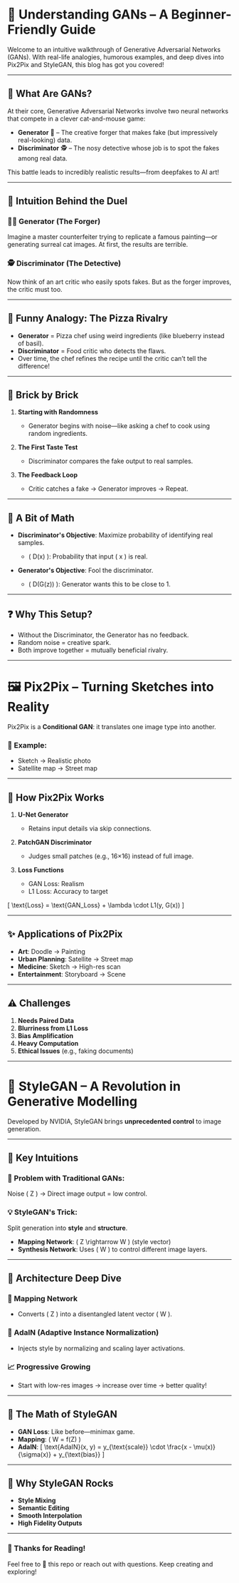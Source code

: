 
# 🎨 Understanding GANs – A Beginner-Friendly Guide

Welcome to an intuitive walkthrough of Generative Adversarial Networks (GANs). With real-life analogies, humorous examples, and deep dives into Pix2Pix and StyleGAN, this blog has got you covered!

---

## 🤖 What Are GANs?

At their core, Generative Adversarial Networks involve two neural networks that compete in a clever cat-and-mouse game:

- **Generator** 🎨 – The creative forger that makes fake (but impressively real-looking) data.
- **Discriminator** 🕵️ – The nosy detective whose job is to spot the fakes among real data.

This battle leads to incredibly realistic results—from deepfakes to AI art!

---

## 🧠 Intuition Behind the Duel

### 👨‍🍳 Generator (The Forger)
Imagine a master counterfeiter trying to replicate a famous painting—or generating surreal cat images. At first, the results are terrible.

### 🕵️ Discriminator (The Detective)
Now think of an art critic who easily spots fakes. But as the forger improves, the critic must too.

---

## 🍕 Funny Analogy: The Pizza Rivalry

- **Generator** = Pizza chef using weird ingredients (like blueberry instead of basil).
- **Discriminator** = Food critic who detects the flaws.
- Over time, the chef refines the recipe until the critic can’t tell the difference!

---

## 🧱 Brick by Brick

1. **Starting with Randomness**
   - Generator begins with noise—like asking a chef to cook using random ingredients.

2. **The First Taste Test**
   - Discriminator compares the fake output to real samples.

3. **The Feedback Loop**
   - Critic catches a fake → Generator improves → Repeat.

---

## 🧮 A Bit of Math

- **Discriminator's Objective**: Maximize probability of identifying real samples.
  - \( D(x) \): Probability that input \( x \) is real.

- **Generator's Objective**: Fool the discriminator.
  - \( D(G(z)) \): Generator wants this to be close to 1.

---

## ❓ Why This Setup?

- Without the Discriminator, the Generator has no feedback.
- Random noise = creative spark.
- Both improve together = mutually beneficial rivalry.

---

# 🖼️ Pix2Pix – Turning Sketches into Reality

Pix2Pix is a **Conditional GAN**: it translates one image type into another.

### 🎯 Example:
- Sketch → Realistic photo
- Satellite map → Street map

---

## 🔧 How Pix2Pix Works

1. **U-Net Generator**
   - Retains input details via skip connections.

2. **PatchGAN Discriminator**
   - Judges small patches (e.g., 16×16) instead of full image.

3. **Loss Functions**
   - GAN Loss: Realism
   - L1 Loss: Accuracy to target

\[
\text{Loss} = \text{GAN\_Loss} + \lambda \cdot L1(y, G(x))
\]

---

## ✨ Applications of Pix2Pix

- **Art**: Doodle → Painting
- **Urban Planning**: Satellite → Street map
- **Medicine**: Sketch → High-res scan
- **Entertainment**: Storyboard → Scene

---

## ⚠️ Challenges

1. **Needs Paired Data**
2. **Blurriness from L1 Loss**
3. **Bias Amplification**
4. **Heavy Computation**
5. **Ethical Issues** (e.g., faking documents)

---

# 👑 StyleGAN – A Revolution in Generative Modelling

Developed by NVIDIA, StyleGAN brings **unprecedented control** to image generation.

---

## 🌟 Key Intuitions

### 🧩 Problem with Traditional GANs:
Noise \( Z \) → Direct image output = low control.

### 💡 StyleGAN's Trick:
Split generation into **style** and **structure**.

- **Mapping Network**: \( Z \rightarrow W \) (style vector)
- **Synthesis Network**: Uses \( W \) to control different image layers.

---

## 🧱 Architecture Deep Dive

### 🔁 Mapping Network
- Converts \( Z \) into a disentangled latent vector \( W \).

### 🧪 AdaIN (Adaptive Instance Normalization)
- Injects style by normalizing and scaling layer activations.

### 📈 Progressive Growing
- Start with low-res images → increase over time → better quality!

---

## 🧮 The Math of StyleGAN

- **GAN Loss**: Like before—minimax game.
- **Mapping**: \( W = f(Z) \)
- **AdaIN**:
\[
\text{AdaIN}(x, y) = y_{\text{scale}} \cdot \frac{x - \mu(x)}{\sigma(x)} + y_{\text{bias}}
\]

---

## 🎨 Why StyleGAN Rocks

- **Style Mixing**
- **Semantic Editing**
- **Smooth Interpolation**
- **High Fidelity Outputs**

---

### 🙏 Thanks for Reading!

Feel free to 🌟 this repo or reach out with questions. Keep creating and exploring!

